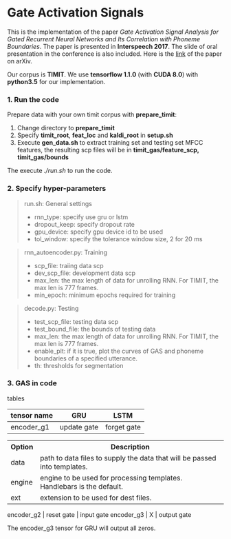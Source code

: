 # Gate Activation Signals

This is the implementation of the paper *Gate Activation Signal Analysis for Gated Recurrent Neural Networks and Its Correlation with Phoneme Boundaries*. The paper is presented in **Interspeech 2017**. The slide of oral presentation in the conference is also included. Here is the [link](https://arxiv.org/abs/1703.07588) of the paper on arXiv.

Our corpus is **TIMIT**. We use **tensorflow 1.1.0** (with **CUDA 8.0**) with **python3.5** for our implementation.


### 1. Run the code

Prepare data with your own timit corpus with **prepare_timit**:

1. Change directory to **prepare_timit**
2. Specify **timit_root**, **feat_loc** and **kaldi_root**
    in **setup.sh**
3. Execute **gen_data.sh** to extract training set and testing set MFCC features,
    the resulting scp files will be in
    **timit_gas/feature_scp, timit_gas/bounds**

The execute *./run.sh* to run the code.

### 2. Specify hyper-parameters

>run.sh: General settings
> * rnn_type: specify use gru or lstm
> * dropout_keep: specify dropout rate
> * gpu_device: specify gpu device id to be used
> * tol_window: specify the tolerance window size, 2 for 20 ms

>rnn_autoencoder.py: Training
> * scp_file: traiing data scp
> * dev_scp_file: development data scp
> * max_len: the max length of data for unrolling RNN. For TIMIT, the max len is 777 frames.
> * min_epoch: minimum epochs required for training

>decode.py: Testing
> * test_scp_file: testing data scp
> * test_bound_file: the bounds of testing data
> * max_len: the max length of data for unrolling RNN. For TIMIT, the max len is 777 frames.
> * enable_plt: if it is true, plot the curves of GAS and phoneme boundaries of a specified utterance.
> * th: thresholds for segmentation


### 3. GAS in code

tables


tensor name | GRU | LSTM
----------- | --- | -----
encoder_g1  | update gate | forget gate

<table>
  <tr>
    <th>Option</th>
    <th>Description</th>
  </tr>
  <tr>
    <td>data</td>
    <td>path to data files to supply the data that will be passed into templates.</td>
  </tr>
  <tr>
    <td>engine</td>
    <td>engine to be used for processing templates. Handlebars is the default.</td>
  </tr>
  <tr>
    <td>ext</td>
    <td>extension to be used for dest files.</td>
  </tr>
</table>

encoder_g2 | reset gate | input gate
encoder_g3 | X | output gate

The encoder_g3 tensor for GRU will output all zeros.


